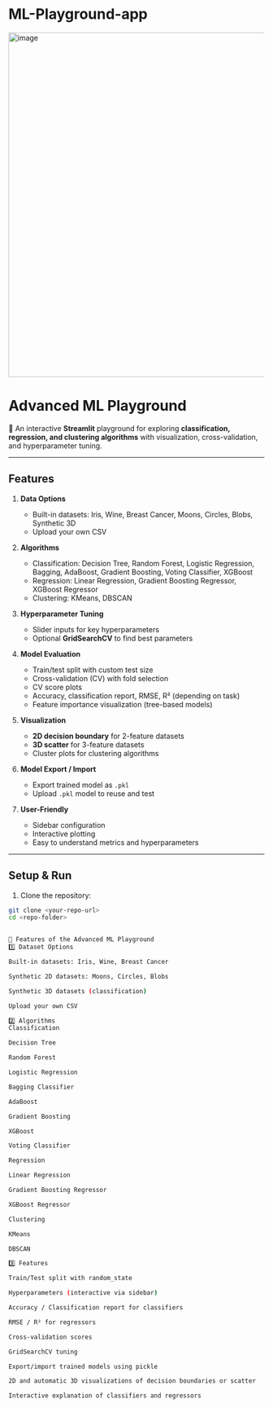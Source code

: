 # ML-Playground-app
<img width="682" height="677" alt="image" src="https://github.com/user-attachments/assets/bd4cb6a1-cdcb-45a5-b6c5-30dc67ffbf17" />

# Advanced ML Playground

🌟 An interactive **Streamlit** playground for exploring **classification, regression, and clustering algorithms** with visualization, cross-validation, and hyperparameter tuning.

---

## Features

1. **Data Options**
   - Built-in datasets: Iris, Wine, Breast Cancer, Moons, Circles, Blobs, Synthetic 3D
   - Upload your own CSV

2. **Algorithms**
   - Classification: Decision Tree, Random Forest, Logistic Regression, Bagging, AdaBoost, Gradient Boosting, Voting Classifier, XGBoost
   - Regression: Linear Regression, Gradient Boosting Regressor, XGBoost Regressor
   - Clustering: KMeans, DBSCAN

3. **Hyperparameter Tuning**
   - Slider inputs for key hyperparameters
   - Optional **GridSearchCV** to find best parameters

4. **Model Evaluation**
   - Train/test split with custom test size
   - Cross-validation (CV) with fold selection
   - CV score plots
   - Accuracy, classification report, RMSE, R² (depending on task)
   - Feature importance visualization (tree-based models)

5. **Visualization**
   - **2D decision boundary** for 2-feature datasets
   - **3D scatter** for 3-feature datasets
   - Cluster plots for clustering algorithms

6. **Model Export / Import**
   - Export trained model as `.pkl`
   - Upload `.pkl` model to reuse and test

7. **User-Friendly**
   - Sidebar configuration
   - Interactive plotting
   - Easy to understand metrics and hyperparameters

---

## Setup & Run

1. Clone the repository:

```bash
git clone <your-repo-url>
cd <repo-folder>


🌟 Features of the Advanced ML Playground
1️⃣ Dataset Options

Built-in datasets: Iris, Wine, Breast Cancer

Synthetic 2D datasets: Moons, Circles, Blobs

Synthetic 3D datasets (classification)

Upload your own CSV

2️⃣ Algorithms
Classification

Decision Tree

Random Forest

Logistic Regression

Bagging Classifier

AdaBoost

Gradient Boosting

XGBoost

Voting Classifier

Regression

Linear Regression

Gradient Boosting Regressor

XGBoost Regressor

Clustering

KMeans

DBSCAN

3️⃣ Features

Train/Test split with random_state

Hyperparameters (interactive via sidebar)

Accuracy / Classification report for classifiers

RMSE / R² for regressors

Cross-validation scores

GridSearchCV tuning

Export/import trained models using pickle

2D and automatic 3D visualizations of decision boundaries or scatter

Interactive explanation of classifiers and regressors
